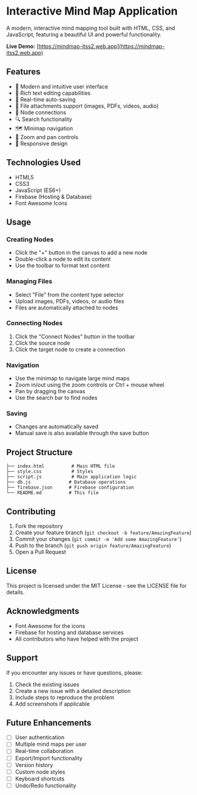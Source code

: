 # Interactive Mind Map Application

A modern, interactive mind mapping tool built with HTML, CSS, and JavaScript, featuring a beautiful UI and powerful functionality.

**Live Demo:** [https://mindmap-itss2.web.app](https://mindmap-itss2.web.app)

## Features

- 🎨 Modern and intuitive user interface
- 📝 Rich text editing capabilities
- 🔄 Real-time auto-saving
- 📎 File attachments support (images, PDFs, videos, audio)
- 🔗 Node connections
- 🔍 Search functionality
- 🗺️ Minimap navigation
- 🔎 Zoom and pan controls
- 📱 Responsive design

## Technologies Used

- HTML5
- CSS3
- JavaScript (ES6+)
- Firebase (Hosting & Database)
- Font Awesome Icons

## Usage

### Creating Nodes
- Click the "+" button in the canvas to add a new node
- Double-click a node to edit its content
- Use the toolbar to format text content

### Managing Files
- Select "File" from the content type selector
- Upload images, PDFs, videos, or audio files
- Files are automatically attached to nodes

### Connecting Nodes
1. Click the "Connect Nodes" button in the toolbar
2. Click the source node
3. Click the target node to create a connection

### Navigation
- Use the minimap to navigate large mind maps
- Zoom in/out using the zoom controls or Ctrl + mouse wheel
- Pan by dragging the canvas
- Use the search bar to find nodes

### Saving
- Changes are automatically saved
- Manual save is also available through the save button

## Project Structure

```
├── index.html          # Main HTML file
├── style.css           # Styles
├── script.js           # Main application logic
├── db.js              # Database operations
├── firebase.json      # Firebase configuration
└── README.md          # This file
```

## Contributing

1. Fork the repository
2. Create your feature branch (`git checkout -b feature/AmazingFeature`)
3. Commit your changes (`git commit -m 'Add some AmazingFeature'`)
4. Push to the branch (`git push origin feature/AmazingFeature`)
5. Open a Pull Request

## License

This project is licensed under the MIT License - see the LICENSE file for details.

## Acknowledgments

- Font Awesome for the icons
- Firebase for hosting and database services
- All contributors who have helped with the project

## Support

If you encounter any issues or have questions, please:
1. Check the existing issues
2. Create a new issue with a detailed description
3. Include steps to reproduce the problem
4. Add screenshots if applicable

## Future Enhancements

- [ ] User authentication
- [ ] Multiple mind maps per user
- [ ] Real-time collaboration
- [ ] Export/Import functionality
- [ ] Version history
- [ ] Custom node styles
- [ ] Keyboard shortcuts
- [ ] Undo/Redo functionality
